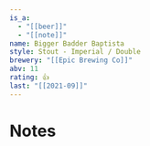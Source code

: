 ```yaml
---
is_a:
  - "[[beer]]"
  - "[[note]]"
name: Bigger Badder Baptista
style: Stout - Imperial / Double
brewery: "[[Epic Brewing Co]]"
abv: 11
rating: 👍
last: "[[2021-09]]"
---
```

# Notes

